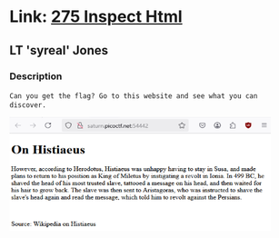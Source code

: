 # Link: [275 Inspect Html](https://play.picoctf.org/practice/challenge/275)

## LT 'syreal' Jones

### Description

```
Can you get the flag? Go to this website and see what you can discover.
```

<img src="images/home_page.png" height=200px width=460px>
